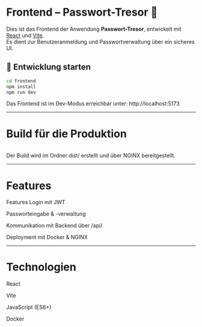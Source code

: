 # Frontend – Passwort-Tresor 🔐

Dies ist das Frontend der Anwendung **Passwort-Tresor**, entwickelt mit [React](https://reactjs.org/) und [Vite](https://vitejs.dev/).  
Es dient zur Benutzeranmeldung und Passwortverwaltung über ein sicheres UI.

## 🚀 Entwicklung starten

```bash
cd frontend
npm install
npm run dev
```

Das Frontend ist im Dev-Modus erreichbar unter:
http://localhost:5173

---

# Build für die Produktion

```npm run build
```

Der Build wird im Ordner dist/ erstellt und über NGINX bereitgestellt.

---

# Features

Features
Login mit JWT

Passworteingabe & -verwaltung

Kommunikation mit Backend über /api/

Deployment mit Docker & NGINX

---

# Technologien

React

Vite

JavaScript (ES6+)

Docker